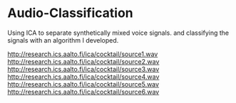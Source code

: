 # Audio-Classification

Using ICA to separate synthetically mixed voice signals.
and classifying the signals with an algorithm I developed.

http://research.ics.aalto.fi/ica/cocktail/source1.wav
http://research.ics.aalto.fi/ica/cocktail/source2.wav
http://research.ics.aalto.fi/ica/cocktail/source3.wav
http://research.ics.aalto.fi/ica/cocktail/source4.wav
http://research.ics.aalto.fi/ica/cocktail/source5.wav
http://research.ics.aalto.fi/ica/cocktail/source6.wav
